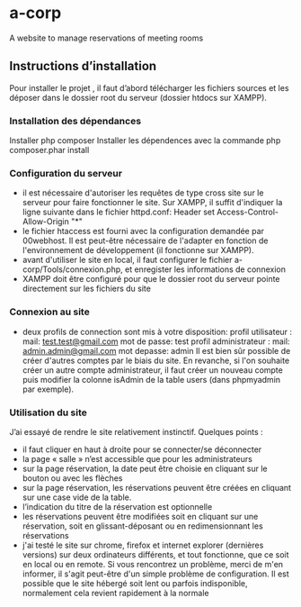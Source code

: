 # a-corp
A website to manage reservations of meeting rooms

## Instructions d’installation
Pour installer le projet , il faut d’abord télécharger les fichiers sources et les déposer dans le dossier root du serveur (dossier htdocs sur XAMPP).

### Installation des dépendances
Installer php composer
Installer les dépendences avec la commande php composer.phar install

### Configuration du serveur
- il est nécessaire d'autoriser les requêtes de type cross site sur le serveur pour faire fonctionner le site. Sur XAMPP, il suffit d'indiquer la ligne suivante dans le fichier httpd.conf:
Header set Access-Control-Allow-Origin "*"
- le fichier htaccess est fourni avec la configuration demandée par 00webhost. Il est peut-être nécessaire de l'adapter en fonction de l'environnement de développement (il fonctionne sur XAMPP).
- avant d'utiliser le site en local, il faut configurer le fichier a-corp/Tools/connexion.php, et enregister les informations de connexion 
- XAMPP doit être configuré pour que le dossier root du serveur pointe directement sur les fichiers du site
### Connexion au site
- deux profils de connection sont mis à votre disposition:
profil utilisateur :
mail: test.test@gmail.com
mot de passe: test
profil administrateur :
mail: admin.admin@gmail.com
mot depasse: admin
Il est bien sûr possible de créer d'autres comptes par le biais du site. En revanche, si l'on souhaite créer un autre compte administrateur, il faut créer un nouveau compte puis modifier la colonne isAdmin de la table users (dans phpmyadmin par exemple).
### Utilisation du site
J’ai essayé de rendre le site relativement instinctif. Quelques points :
- il faut cliquer en haut à droite pour se connecter/se déconnecter
- la page « salle » n’est accessible que pour les administrateurs
- sur la page réservation, la date peut être choisie en cliquant sur le bouton ou avec les flèches
- sur la page réservation, les réservations peuvent être créées en cliquant sur une case vide de la table. 
- l’indication du titre de la réservation est optionnelle
- les réservations peuvent être modifiées soit en cliquant sur une réservation, soit en glissant-déposant ou en redimensionnant les réservations
- j'ai testé le site sur chrome, firefox et internet explorer (dernières versions) sur deux ordinateurs différents, et tout fonctionne, que ce soit en local ou en remote. Si vous rencontrez un problème, merci de m'en informer, il s'agit peut-être d'un simple problème de configuration. Il est possible que le site hébergé soit lent ou parfois indisponible, normalement cela revient rapidement à la normale 
